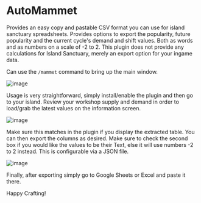 # AutoMammet	
Provides an easy copy and pastable CSV format you can use for island sanctuary spreadsheets. Provides options to export the popularity, future popularity and the current cycle's demand and shift values. Both as words and as numbers on a scale of -2 to 2. This plugin does not provide any calculations for Island Sanctuary, merely an export option for your ingame data. 	

Can use the `/mammet` command to bring up the main window.	

![image](https://user-images.githubusercontent.com/35241556/190194570-92bb5b20-d435-4903-81ca-f39a3a55fc36.png)

Usage is very straightforward, simply install/enable the plugin and then go to your island. Review your workshop supply and demand in order to load/grab the latest values on the information screen.	

![image](https://user-images.githubusercontent.com/35241556/189504909-e432dc65-010f-45d7-b04d-3fb5fcf29f59.png)	

Make sure this matches in the plugin if you display the extracted table. You can then export the columns as desired. Make sure to check the second box if you would like the values to be their Text, else it will use numbers -2 to 2 instead.	This is configurable via a JSON file.

![image](https://user-images.githubusercontent.com/35241556/189504936-57abfb9e-4934-45ac-a02a-c10d26dfea75.png)	

Finally, after exporting simply go to Google Sheets or Excel and paste it there.

Happy Crafting!
